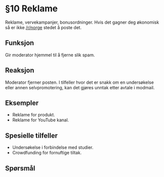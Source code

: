 # §10 Reklame
Reklame, vervekampanjer, bonusordninger.
Hvis det gagner deg økonomisk så er ikke [/r/norge](https://old.reddit.com/r/norge) stedet å poste det.

## Funksjon
Gir moderator hjemmel til å fjerne slik spam.

## Reaksjon
Moderator fjerner posten. I tilfeller hvor det er snakk om en undersøkelse eller annen selvpromotering, kan det gjøres unntak etter avtale i modmail.

## Eksempler
* Reklame for produkt.
* Reklame for YouTube kanal.

## Spesielle tilfeller
* Undersøkelse i forbindelse med studier.
* Crowdfunding for fornuftige tiltak.

## Spørsmål
